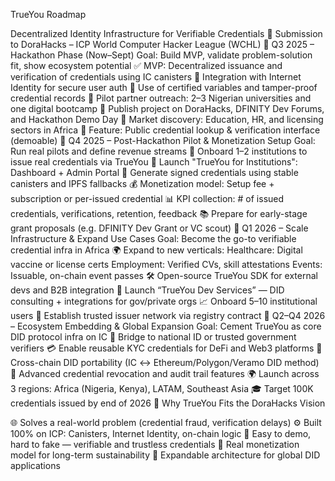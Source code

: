 TrueYou Roadmap

Decentralized Identity Infrastructure for Verifiable Credentials
🧠 Submission to DoraHacks – ICP World Computer Hacker League (WCHL)
🔹 Q3 2025 – Hackathon Phase (Now–Sept)
Goal: Build MVP, validate problem-solution fit, show ecosystem potential
✅ MVP: Decentralized issuance and verification of credentials using IC canisters
🔐 Integration with Internet Identity for secure user auth
📄 Use of certified variables and tamper-proof credential records
👥 Pilot partner outreach: 2–3 Nigerian universities and one digital bootcamp
📢 Publish project on DoraHacks, DFINITY Dev Forums, and Hackathon Demo Day
🔬 Market discovery: Education, HR, and licensing sectors in Africa
🧩 Feature: Public credential lookup & verification interface (demoable)
🔹 Q4 2025 – Post-Hackathon Pilot & Monetization Setup
Goal: Run real pilots and define revenue streams
🏫 Onboard 1–2 institutions to issue real credentials via TrueYou
🧾 Launch "TrueYou for Institutions": Dashboard + Admin Portal
📜 Generate signed credentials using stable canisters and IPFS fallbacks
💰 Monetization model:
Setup fee + subscription or per-issued credential
📊 KPI collection: # of issued credentials, verifications, retention, feedback
📚 Prepare for early-stage grant proposals (e.g. DFINITY Dev Grant or VC scout)
🔹 Q1 2026 – Scale Infrastructure & Expand Use Cases
Goal: Become the go-to verifiable credential infra in Africa
🌍 Expand to new verticals:
Healthcare: Digital vaccine or license certs
Employment: Verified CVs, skill attestations
Events: Issuable, on-chain event passes
🛠️ Open-source TrueYou SDK for external devs and B2B integration
🧰 Launch “TrueYou Dev Services” — DID consulting + integrations for gov/private orgs
📈 Onboard 5–10 institutional users
🔗 Establish trusted issuer network via registry contract
🔹 Q2–Q4 2026 – Ecosystem Embedding & Global Expansion
Goal: Cement TrueYou as core DID protocol infra on IC
🔗 Bridge to national ID or trusted government verifiers
💳 Enable reusable KYC credentials for DeFi and Web3 platforms
🪪 Cross-chain DID portability (IC ↔️ Ethereum/Polygon/Veramo DID method)
🔐 Advanced credential revocation and audit trail features
🌍 Launch across 3 regions: Africa (Nigeria, Kenya), LATAM, Southeast Asia
🎓 Target 100K credentials issued by end of 2026
🧠 Why TrueYou Fits the DoraHacks Vision

🌐 Solves a real-world problem (credential fraud, verification delays)
⚙️ Built 100% on ICP: Canisters, Internet Identity, on-chain logic
🧪 Easy to demo, hard to fake — verifiable and trustless credentials
💸 Real monetization model for long-term sustainability
🔁 Expandable architecture for global DID applications